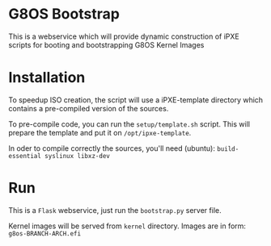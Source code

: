 # G8OS Bootstrap
This is a webservice which will provide dynamic construction of iPXE scripts for booting and bootstrapping G8OS Kernel Images

# Installation
To speedup ISO creation, the script will use a iPXE-template directory which contains a pre-compiled version of the sources.

To pre-compile code, you can run the `setup/template.sh` script.
This will prepare the template and put it on `/opt/ipxe-template`.

In oder to compile correctly the sources, you'll need (ubuntu): `build-essential syslinux libxz-dev`

# Run
This is a `Flask` webservice, just run the `bootstrap.py` server file.

Kernel images will be served from `kernel` directory. Images are in form: `g8os-BRANCH-ARCH.efi`

